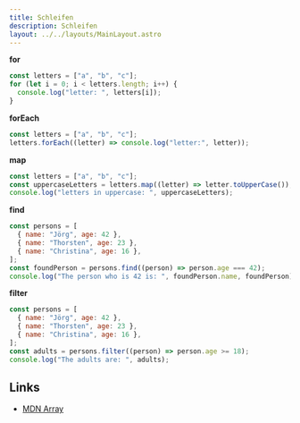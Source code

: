 ```yaml
---
title: Schleifen
description: Schleifen
layout: ../../layouts/MainLayout.astro
---
```


**for**

```js
const letters = ["a", "b", "c"];
for (let i = 0; i < letters.length; i++) {
  console.log("letter: ", letters[i]);
}
```

**forEach**

```js
const letters = ["a", "b", "c"];
letters.forEach((letter) => console.log("letter:", letter));
```

**map**

```js
const letters = ["a", "b", "c"];
const uppercaseLetters = letters.map((letter) => letter.toUpperCase());
console.log("letters in uppercase: ", uppercaseLetters);
```

**find**

```js
const persons = [
  { name: "Jörg", age: 42 },
  { name: "Thorsten", age: 23 },
  { name: "Christina", age: 16 },
];
const foundPerson = persons.find((person) => person.age === 42);
console.log("The person who is 42 is: ", foundPerson.name, foundPerson);
```

**filter**

```js
const persons = [
  { name: "Jörg", age: 42 },
  { name: "Thorsten", age: 23 },
  { name: "Christina", age: 16 },
];
const adults = persons.filter((person) => person.age >= 18);
console.log("The adults are: ", adults);
```

## Links

- [MDN Array](https://developer.mozilla.org/de/docs/Web/JavaScript/Reference/Global_Objects/Array)
